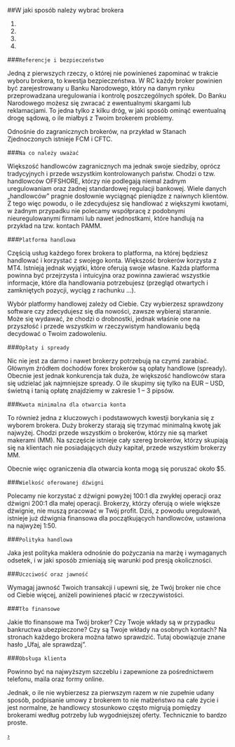 <div id="brokeri-carousel" class="carousel slide" data-ride="carousel">

<div class="carousel-nadpis" markdown="1">

##W jaki sposób należy wybrać brokera

<ol class="carousel-indicators hidden-xs">
  <li data-target="#brokeri-carousel" data-slide-to="0" class="active"></li>
  <li data-target="#brokeri-carousel" data-slide-to="1"></li>
  <li data-target="#brokeri-carousel" data-slide-to="2"></li>
  <li data-target="#brokeri-carousel" data-slide-to="3"></li>
</ol>

</div>

<div class="carousel-inner">


<div class="item active">
<div class="row">
<div class="col-md-6" markdown="1">

###`Referencje i bezpieczeństwo`

Jedną z pierwszych rzeczy, o której nie powinieneś zapominać w trakcie wyboru brokera, to kwestja bezpieczeństwa. W RC każdy broker powinien być zarejestrowany u Banku Narodowego, który na danym rynku przeprowadzana uregulowania i kontrolę poszczególnych spółek. Do Banku Narodowego możesz się zwracać z ewentualnymi skargami lub reklamacjami. To jedna tylko z kilku dróg, w jaki sposób ominąć ewentualną drogę sądową, o ile miałbyś z Twoim brokerem problemy.

Odnośnie do zagranicznych brokerów, na przykład w Stanach Zjednoczonych istnieje FCM i CFTC.

</div>
<div class="col-md-6"  markdown="1">

###`Na co należy uważać`

Większość handlowców zagranicznych ma jednak swoje siedziby, oprócz tradycyjnych i przede wszystkim kontrolowanych państw. Chodzi o tzw. handlowców OFFSHORE, którzy nie podlegają niemal żadnym uregulowaniam oraz żadnej standardowej regulacji bankowej. Wiele danych „handlowców” pragnie dosłownie wyciągnąć pieniądze z naiwnych klientów. Z tego więc powodu, o ile zdecydujesz się handlować z większymi kwotami, w żadnym przypadku nie polecamy współpracę z podobnymi nieuregulowanymi firmami lub nawet jednostkami, które handlują na przykład na tzw. kontach PAMM.

</div>
</div>
</div>


<div class="item">
<div class="row">
<div class="col-md-6" markdown="1">

###`Platforma handlowa`

Częścią usług każdego forex brokera to platforma, na której będziesz handlować i korzystać z swojego konta. Większość brokerów korzysta z MT4. Istnieją jednak wyjątki, które oferują swoje własne. Każda platforma powinna być przejrzysta i intuicyjna oraz powinna zawierać wszystkie informacje, które dla handlowania potrzebujesz (przegląd otwartych i zamkniętych pozycji, wyciąg z rachunku ...). 

Wybór platformy handlowej zależy od Ciebie. Czy wybierzesz sprawdzony software czy zdecydujesz się dla nowości, zawsze wybieraj starannie. Może się wydawać, że chodzi o drobnostki, jednak właśnie one na przyszłość i przede wszystkim w rzeczywistym handlowaniu będą decydować o Twoim zadowoleniu.


</div>
<div class="col-md-6" markdown="1">

###`Opłaty i spready`

Nic nie jest za darmo i nawet brokerzy potrzebują na czymś zarabiać. Głównym źródłem dochodów forex brokerów są opłaty handlowe (spready). Obecnie jest jednak konkurencja tak duża, że większość handlowców stara się udzielać jak najmniejsze spready. O ile skupimy się tylko na EUR – USD, świetną i tanią opłatę znajdziemy w zakresie 1 – 3 pipsów. 

</div>
</div>
</div>


<div class="item">
<div class="row">
<div class="col-md-6"  markdown="1">

###`Kwota minimalna dla otwarcia konta`

To również jedna z kluczowych i podstawowych kwestji borykania się z wyborem brokera. Duży brokerzy starają się trzymać minimalną kwotę jak najwyżej. Chodzi przede wszystkim o brokerów, którzy nie są market makerami (MM). Na szczęście istnieje cały szereg brokerów, którzy skupiają się na klientach nie posiadających duży kapitał, przede wszystkim brokerzy MM.

Obecnie więc ograniczenia dla otwarcia konta mogą się poruszać około $5.

</div>
<div class="col-md-6" markdown="1">

###`Wielkość oferowanej dźwigni`

Polecamy nie korzystać z dźwigni powyżej 100:1 dla zwykłej operacji oraz dźwigni 200:1 dla małej operacji. Brokerzy, którzy oferują o wiele większe dźwignie, nie muszą pracować w Twój profit. Dziś, z powodu uregulowań, istnieje już dźwignia finansowa dla początkujących handlowców, ustawiona na najwyżej 1:50.

###`Polityka handlowa`

Jaka jest polityka maklera odnośnie do pożyczania na marżę i wymaganych odsetek, i w jaki sposób zmieniają się warunki pod presją okoliczności.

</div>
</div>
</div>


<div class="item">
<div class="row">
<div class="col-md-6" markdown="1">

###`Uczciwość oraz jawność`

Wymagaj jawność Twoich transakcji i upewni się, że Twój broker nie chce od Ciebie więcej, aniżeli powinieneś płacić w rzeczywistości.

###`Tło finansowe`

Jakie tło finansowe ma Twój broker? Czy Twoje wkłady są w przypadku bankructwa ubezpieczone? Czy są Twoje wkłady na osobnych kontach? Na stronach każdego brokera można łatwo sprawdzić. Tutaj obowiązuje znane hasło „Ufaj, ale sprawdzaj”.

</div>
<div class="col-md-6" markdown="1">

###`Obsługa klienta`

Powinno być na najwyższym szczeblu i zapewnione za pośrednictwem telefonu, maila oraz formy online.

Jednak, o ile nie wybierzesz za pierwszym razem w nie zupełnie udany sposób, podpisanie umowy z brokerem to nie małżeństwo na całe życie i jest normalne, że handlowcy stosunkowo często migrują pomiędzy brokerami według potrzeby lub wygodniejszej oferty. Technicznie to bardzo proste.

</div>
</div>
</div>


</div>
<a class="carousel-control right hidden-xs" href="#brokeri-carousel" data-slide="next">›</a>
</div>

